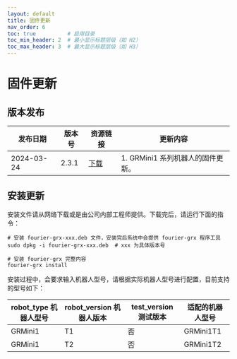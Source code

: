 ```yaml
---
layout: default
title: 固件更新
nav_order: 6
toc: true          # 启用目录
toc_min_header: 2  # 最小显示标题层级（如 H2）
toc_max_header: 3  # 最大显示标题层级（如 H3）
---
```


# 固件更新

## 版本发布

| 发布日期       | 版本号   | 资源链接                                                                                        | 更新内容                   |
|------------|-------|---------------------------------------------------------------------------------------------|------------------------|
| 2024-03-24 | 2.3.1 | [下载](https://fourier-grx-1302548221.cos.ap-shanghai.myqcloud.com/grx/fourier-grx-2.3.1.deb) | 1. GRMini1 系列机器人的固件更新。 |

## 安装更新

安装文件请从网络下载或是由公司内部工程师提供。下载完后，请运行下面的指令：

```
# 安装 fourier-grx-xxx.deb 文件，安装完后系统中会提供 fourier-grx 程序工具
sudo dpkg -i fourier-grx-xxx.deb  # xxx 为具体版本号

# 安装 fourier-grx 完整内容
fourier-grx install
```

安装过程中，会要求输入机器人型号，请根据实际机器人型号进行配置，目前支持的型号如下：

| robot_type 机器人型号 | robot_version 机器人版本 | test_version 测试版本 | 适配的机器人型号  |
|------------------|---------------------|-------------------|-----------|
| GRMini1          | T1                  | 否                 | GRMini1T1 |
| GRMini1          | T2                  | 否                 | GRMini1T2 |